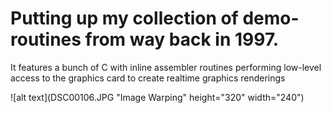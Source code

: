 # Putting up my collection of demo-routines from way back in 1997. 
It features a bunch of C with inline assembler routines performing low-level access to the graphics card to create realtime graphics renderings

![alt text](DSC00106.JPG "Image Warping" height="320" width="240")
